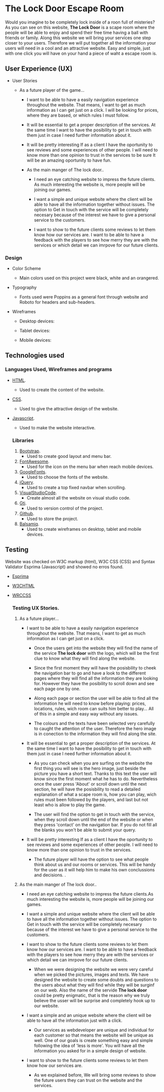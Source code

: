 # The Lock Door Escape Room
Would you imagine to be completely lock inside of a roon full of misteries? 
As you can see on this website, **The Lock Door** is a scape room where the people will be able to enjoy and spend their free time having a ball with friends or family. 
Along this website we will bring your services one step closer to your users. Therefore we will put together all the information your users will need in a cool and an attractive website. 
Easy and simple, just with one click you will have on your hand a piece of waht a escape room is. 




## User Experience (UX)

- User Stories

  - As a future player of the game...
       - I want to be able to have a easily navigation experience throughout the website. That means, I want to get as much information as I can get just on a click. I will be looking for prices, where they are based, or which rules I must follow. 
    
       - It will be essential to get a proper description of the services. At the same time I want to have the posibility to get in touch with them just in case I need further information about it. 

       - It will be pretty interesting If as a client I have the oportunity to see reviews and some experiences of other people. I will need to know more than one opinion to trust in the services to be sure It will be an amazing oportunity to have fun. 

    - As the main manger of The lock door..
       - I need an eye catching website to impress the future clients. As much interesting the website is, more people will be joining our games. 

       - I want a simple and unique website where the client will be able to have all the information together without issues. The option to Get in touch with the service will be completely necesary because of the interest we have to give a personal service to the customers.

       - I want to show to the future clients some reviews to let them know how our services are. I want to be able to have a feedback with the players to see how merry they are with the services or which detail we can imrpove for our future clients. 
  

  


### Design

  - Color Scheme
    - Main colors used on this project were black, white and an orangered.

  - Typography
    - Fonts used were Poppins as a general font through website and Roboto for headers and sub-headers.

  - Wireframes
    - Desktop devices:

    - Tablet devices: 

    - Mobile devices: 

## Technologies used

  ### Languages Used, Wireframes and programs

- [HTML](https://en.wikipedia.org/wiki/HTML#:~:text=Hypertext%20Markup%20Language%20(HTML)%20is,scripting%20languages%20such%20as%20JavaScript.).
    - Used to create the content of the website.

- [CSS](https://en.wikipedia.org/wiki/CSS).
    - Used to give the attractive design of the website.

- [Javascript](https://en.wikipedia.org/wiki/JavaScript).
    - Used to make the website interactive.

  ### Libraries 
  1. [Bootstrap](https://getbootstrap.com/).
     - Used to create good layout and menu bar.
  2. [FontAwesome](https://fontawesome.com/).
     - Used for the icon on the menu bar when reach mobile devices.
  3. [GoogleFonts](https://fonts.google.com/).
     - Used to choose the fonts of the website.
  4. [jQuery](https://en.wikipedia.org/wiki/JQuery).
     - Used to create a top fixed navbar when scrolling.
  5. [VisualStudioCode](https://code.visualstudio.com/).
     - Create almost all the website on visual studio code.
  6. [Gti](https://git-scm.com/).
     - Used to version control of the project.
  7. [Github](https://github.com/).
     - Used to store the project.
  8. [Balsamiq](https://balsamiq.com/wireframes/?gclid=Cj0KCQiAlZH_BRCgARIsAAZHSBkd367oC7MTQ3JSGyKp4-L14-RIxCOmcc_RS85PwgekpxOu6BzyCFcaAoDvEALw_wcB).
     - Used to create wireframes on desktop, tablet and mobile devices.

## Testing
Website was checked on W3C markup (html), W3C CSS (CSS) and Syntax Validator Esprima (Javascript) and showed no erros found.

  - [Esprima](https://esprima.org/demo/validate.html)
  - [W3CHTML](https://validator.w3.org/)
  - [WRCCSS](https://jigsaw.w3.org/css-validator/)

    ### Testing UX Stories.

    1. As a future player...
        - I want to be able to have a easily navigation experience throughout the website. That means, I want to get as much information as I can get just on a click.
            + Once the users get into the website they will find the name of the service **The lock door** with the logo, which will be the first clue to know what they will find along the website. 

            + Since the first moment they will have the posisbility to cheek the navigation bar to go and have a look to the different pages where they will find all the information they are looking for. However they have the posibility to scroll down and see each page one by one.

            + Along each page or section the user will be able to find all the information he will need to know before playing: prices, locations, rules, wich room can suits him better to play... All of this in a simple and easy way without any issues. 

            + The colours and the texts have been selected very carefully to caught the attention of the user. Therefore the hero image is in conection to the information they will find along the site. 

       - It will be essential to get a proper description of the services. At the same time I want to have the posibility to get in touch with them just in case I need further information about it. 

            + As you can check when you are surfing on the website the first thing you will see is the hero image, just beside the picture you have a short text. Thanks to this text the user will know since the first moment what he has to do. Nevertheless once the user press 'About' or scroll down until the next section, he will have the posisbility to read a detailed explanation of what a scape room is, how you can play, wich rules must been followed by the players, and last but not least who is allow to play the game. 

            + The user will find the option to get in touch with the service, when they scroll down until the end of the website or when they press 'contact' on the navigation bar. If you do not fill all the blanks you won't be able to submit your query.
            

       - It will be pretty interesting If as a client I have the oportunity to see reviews and some experiences of other people. I will need to know more than one opinion to trust in the services.

            + The future player will have the option to see what people think about us and our rooms or services. This will be handy for the user as it will help him to make his own conclussions and decisions. 
.
          
    2. As the main manger of The lock door..
        - I need an eye catching website to impress the future clients.As much interesting the website is, more people will be joining our games. 

        
       - I want a simple and unique website where the client will be able to have all the information together without issues. The option to Get in touch with the service will be completely necesary because of the interest we have to give a personal service to the customers.

       - I want to show to the future clients some reviews to let them know how our services are. I want to be able to have a feedback with the players to see how merry they are with the services or which detail we can imrpove for our future clients. 
  
            - When we were designing the website we were very careful when we picked the pictures, images and texts. We have designed the website to create some doubts and questions to the users about what they will find while they will be surginf on our web. Also the name of the servide **The lock door** could be pretty enigmatic, that is the reason why we truly believe the usser will be surprise and completely hook up to our website. 

       - I want a simple and an unique website where the client will be able to have all the information just with a click. 
            - Our services as webdeveloper are unique and individual for each customer so that means the website will be unique as well. One of our goals is create something easy and simple following the idea of 'less is more'. You will have all the information you asked for in a simple design of website. 

       - I want to show to the future clients some reviews to let them know how our services are. 
            - As we explained before, We will bring some reviews to show the future users they can trust on the website and the services. 